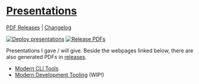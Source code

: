 # [Presentations](https://github.com/pbek/presentations)

[PDF Releases](https://github.com/pbek/presentations/releases) |
[Changelog](https://github.com/pbek/presentations/blob/main/CHANGELOG.md)

[![Deploy presentations](https://github.com/pbek/presentations/actions/workflows/build-page.yml/badge.svg)](https://github.com/pbek/presentations/actions/workflows/build-page.yml)
[![Release PDFs](https://github.com/pbek/presentations/actions/workflows/build-pdfs.yml/badge.svg)](https://github.com/pbek/presentations/actions/workflows/build-pdfs.yml)

Presentations I gave / will give.
Beside the webpages linked below, there are also generated PDFs in [releases](https://github.com/pbek/presentations/releases).

- [Modern CLI Tools](https://pbek.github.io/presentations/modern-cli-tools/)
- [Modern Development Tooling](https://pbek.github.io/presentations/modern-development-tooling/) (WIP!)
